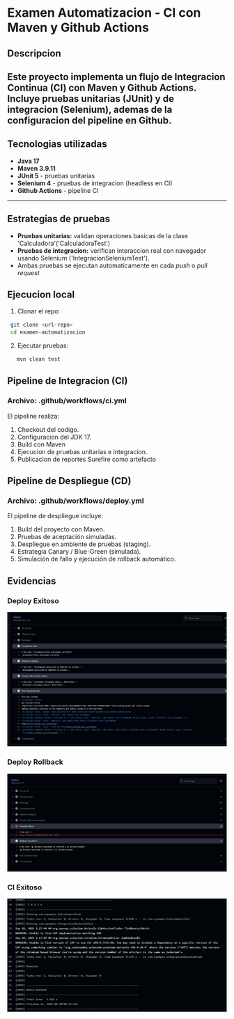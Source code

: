# Examen Automatizacion - CI con Maven y Github Actions

## Descripcion
Este proyecto implementa un flujo de **Integracion Continua (CI)** con Maven y Github Actions.
Incluye pruebas **unitarias** (JUnit) y de **integracion** (Selenium), ademas de la configuracion del pipeline en Github.
 --- 
## Tecnologias utilizadas
 - **Java 17**
 - **Maven 3.9.11**
 - **JUnit 5** - pruebas unitarias
 - **Selenium 4** - pruebas de integracion (headless en CI)
 - **Github Actions** - pipeline CI

 ---
## Estrategias de pruebas
 - **Pruebas unitarias:** validan operaciones basicas de la clase 'Calculadora'('CalculadoraTest')
 - **Pruebas de integracion:** verifican interaccion real con navegador usando Selenium ('IntegracionSeleniumTest').
 - Ambas pruebas se ejecutan automaticamente en cada *push* o *pull request*

## Ejecucion local
 1. Clonar el repo:
 ```bash
  git clone <url-repo>
  cd examen-automatizacion
 ```
 2. Ejecutar pruebas:
 ```bash
    mvn clean test
 ```

## Pipeline de Integracion (CI)
### Archivo: .github/workflows/ci.yml
El pipeline realiza:
1. Checkout del codigo.
2. Configuracion del JDK 17.
3. Build con Maven
4. Ejecucion de pruebas unitarias e integracion.
5. Publicacion de reportes Surefire como artefacto

## Pipeline de Despliegue (CD)
### Archivo: .github/workflows/deploy.yml
El pipeline de despliegue incluye:
1. Build del proyecto con Maven.
2. Pruebas de aceptación simuladas.
3. Despliegue en ambiente de pruebas (staging).
4. Estrategia Canary / Blue-Green (simulada).
5. Simulación de fallo y ejecución de rollback automático.

## Evidencias

### Deploy Exitoso
![Deploy Exitoso](evidencias/deploy-success.png)
### Deploy Rollback
![Deploy Rollback](evidencias/deploy-rollback.png)
### CI Exitoso
![CI Exitoso](evidencias/ci-exitoso.png)